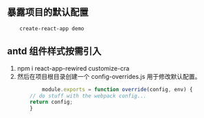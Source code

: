 ## 暴露项目的默认配置

```
    create-react-app demo 
```

## antd 组件样式按需引入

 1. npm i react-app-rewired customize-cra
 2. 然后在项目根目录创建一个 config-overrides.js 用于修改默认配置。
    ```javascript
            module.exports = function override(config, env) {
        // do stuff with the webpack config...
        return config;
        }
    ```
